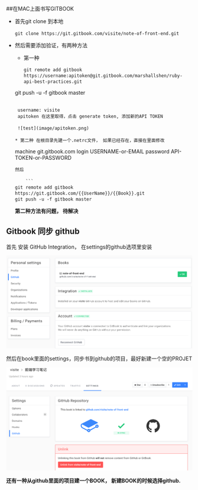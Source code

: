 ##在MAC上面书写GITBOOK

* 首先git clone 到本地

  `git clone https://git.gitbook.com/visite/note-of-front-end.git`

* 然后需要添加验证，有两种方法
	* 第一种 
	
	  ```
	  git remote add gitbook https://username:apitoken@git.gitbook.com/marshallshen/ruby-api-best-practices.git
	 git push -u -f gitbook master
	 ```
	 
	  username: visite
	  apitoken 在这里取得，点击 generate token, 添加新的API TOKEN
	
	  ![test](image/apitoken.png)
	  
	* 第二种 在根目录先建一个.netrc文件， 如果已经存在，直接在里面修改
	
	 ```
	machine git.gitbook.com
  	login USERNAME-or-EMAIL
  	password API-TOKEN-or-PASSWORD
  	```   
	然后
	
		```
   git remote add gitbook https://git.gitbook.com/{{UserName}}/{{Book}}.git
 	git push -u -f gitbook master
  	```
  	
	**第二种方法有问题， 待解决**

## Gitbook 同步 github
首先 安装 GitHub Integration， 在settings的github选项里安装

![test](image/gitbook.png)

然后在book里面的settings，同步书到github的项目，最好新建一个空的PROJET


![test](image/gitbook1.png)
	
	
**还有一种从github里面的项目建一个BOOK， 新建BOOK的时候选择github.**
	